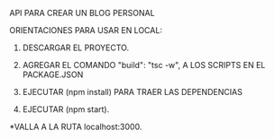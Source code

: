API PARA CREAR UN BLOG PERSONAL

ORIENTACIONES PARA USAR EN LOCAL:

1. DESCARGAR EL PROYECTO.

2. AGREGAR EL COMANDO "build": "tsc -w", A LOS SCRIPTS EN EL PACKAGE.JSON

3. EJECUTAR (npm install) PARA TRAER LAS DEPENDENCIAS

4. EJECUTAR (npm start).


*VALLA A LA RUTA localhost:3000.

